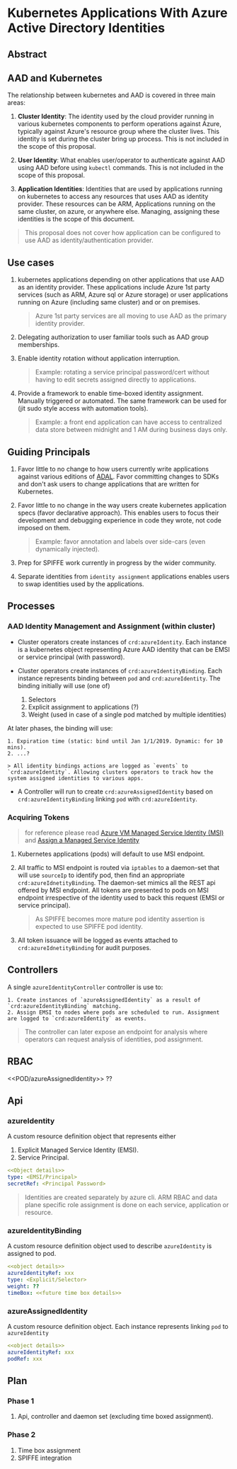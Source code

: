 # Kubernetes Applications With Azure Active Directory Identities

## Abstract

## AAD and Kubernetes

The relationship between kubernetes and AAD is covered in three main areas:

1. **Cluster Identity**: The identity used by the cloud provider running in various kubernetes components to perform operations against Azure, typically against Azure's resource group where the cluster lives. This identity is set during the cluster bring up process. This is not included in the scope of this proposal.

2. **User Identity**: What enables user/operator to authenticate against AAD using AAD before using `kubectl` commands. This is not included in the scope of this proposal.

3. **Application Identities**: Identities that are used by applications running on kubernetes to access any resources that uses AAD as identity provider. These resources can be ARM, Applications running on the same cluster, on azure, or anywhere else. Managing, assigning these identities is the scope of this document.

> This proposal does not cover how application can be configured to use AAD as identity/authentication provider.

## Use cases

1. kubernetes applications depending on other applications that use AAD as an identity provider. These applications include Azure 1st party services (such as ARM, Azure sql or Azure storage) or user applications running on Azure (including same cluster) and or on premises.

    > Azure 1st party services are all moving to use AAD as the primary identity provider.

2. Delegating authorization to user familiar tools such as AAD group memberships.

3. Enable identity rotation without application interruption. 

    > Example: rotating a service principal password/cert without having to edit secrets assigned directly to applications.

4. Provide a framework to enable time-boxed identity assignment. Manually triggered or automated. The same framework can be used for (jit sudo style access with automation tools).

    > Example: a front end application can have access to centralized data store between midnight and 1 AM during business days only.

## Guiding Principals

1. Favor little to no change to how users currently write applications against various editions of [ADAL](https://docs.microsoft.com/en-us/azure/active-directory/develop/active-directory-authentication-libraries). Favor committing changes to SDKs and don't ask users to change applications that are written for Kubernetes.

2. Favor little to no change in the way users create kubernetes application specs (favor declarative approach). This enables users to focus their development and debugging experience in code they wrote, not code imposed on them.

    > Example: favor annotation and labels over side-cars (even dynamically injected).

3. Prep for SPIFFE work currently in progress by the wider community.

4. Separate identities from `identity assignment` applications enables users to swap identities used by the applications.

## Processes

### AAD Identity Management and Assignment (within cluster)

- Cluster operators create instances of `crd:azureIdentity`. Each instance is a kubernetes object representing Azure AAD identity that can be EMSI or service principal (with password).

- Cluster operators create instances of `crd:azureIdentityBinding`. Each instance represents binding between `pod` and `crd:azureIdentity`. The binding initially will use (one of)
    1. Selectors
    2. Explicit assignment to applications (?)
    3. Weight (used in case of a single pod matched by multiple identities)

At later phases, the binding will use:

    1. Expiration time (static: bind until Jan 1/1/2019. Dynamic: for 10 mins).
    2. ...?

    > All identity bindings actions are logged as `events` to `crd:azureIdentity`. Allowing clusters operators to track how the system assigned identities to various apps.

- A Controller will run to create `crd:azureAssignedIdentity` based on `crd:azureIdentityBinding` linking `pod` with `crd:azureIdentity`.

### Acquiring Tokens

> for reference please read [Azure VM Managed Service Identity (MSI)](https://docs.microsoft.com/en-us/azure/active-directory/managed-service-identity/how-to-use-vm-token) and [Assign a Managed Service Identity](https://docs.microsoft.com/en-us/azure/active-directory/managed-identities-azure-resources/howto-assign-access-portal)

1. Kubernetes applications (pods) will default to use MSI endpoint.
2. All traffic to MSI endpoint is routed via `iptables` to a daemon-set that will use `sourceIp` to identify pod, then find an appropriate `crd:azureIdnetityBinding`. The daemon-set mimics all the REST api offered by MSI endpoint. All tokens are presented to pods on MSI endpoint irrespective of the identity used to back this request (EMSI or service principal).

    > As SPIFFE becomes more mature pod identity assertion is expected to use SPIFFE pod identity.

3. All token issuance will be logged as events attached to `crd:azureIdnetityBinding` for audit purposes.

## Controllers

A single `azureIdentityController` controller is use to:

    1. Create instances of `azureAssignedIdentity` as a result of `crd:azureIdentityBinding` matching.
    2. Assign EMSI to nodes where pods are scheduled to run. Assignment are logged to `crd:azureIdentity` as events.

> The controller can later expose an endpoint for analysis where operators can request analysis of identities, pod assignment.

## RBAC
<<POD/azureAssignedIdentity>> ??

## Api

### azureIdentity

A custom resource definition object that represents either

1. Explicit Managed Service Identity (EMSI).
2. Service Principal.

```yaml
<<Object details>>
type: <EMSI/Principal>
secretRef: <Principal Password>
```

> Identities are created separately by azure cli. ARM RBAC and data plane specific role assignment is done on each service, application or resource.

### azureIdentityBinding

A custom resource definition object used to describe `azureIdentity` is assigned to pod.

```yaml
<<object details>>
azureIdentityRef: xxx
type: <Explicit/Selector>
weight: ??
timeBox: <<future time box details>>
```

### azureAssignedIdentity

A custom resource definition object. Each instance represents linking `pod` to `azureIdentity`

```yaml
<<object details>>
azureIdentityRef: xxx
podRef: xxx
```

## Plan

### Phase 1

1. Api, controller and daemon set (excluding time boxed assignment).

### Phase 2

1. Time box assignment
2. SPIFFE integration
